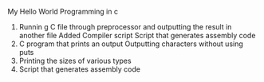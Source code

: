 My Hello World Programming in c
1. Runnin g C file through preprocessor and outputting the result in another file
Added Compiler script
Script that generates assembly code
4. C program that prints an output
Outputting characters without using puts
6. Printing the sizes of various types
7. Script that generates assembly code

